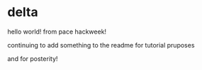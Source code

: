 # delta

hello world! from pace hackweek!

continuing to add something to the readme for tutorial pruposes 

and for posterity!
